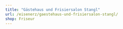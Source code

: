 ```yaml
---
title: "Gästehaus und Frisiersalon Stangl"
url: /eisenerz/gaestehaus-und-frisiersalon-stangl/
shop: Friseur
---
```

